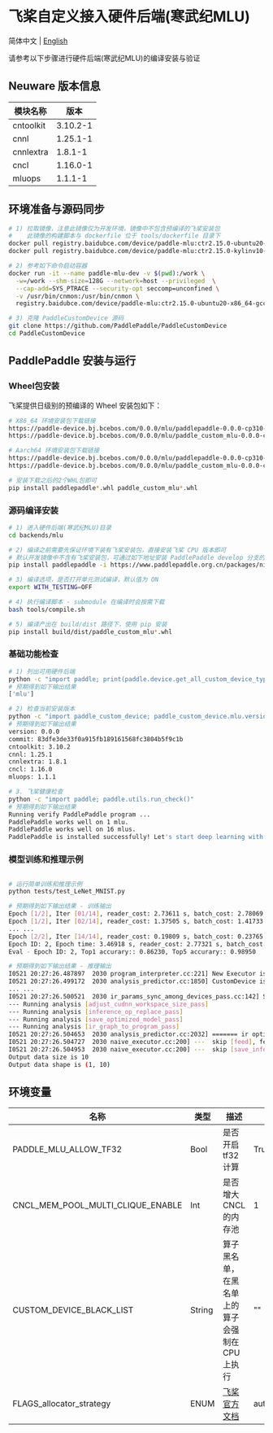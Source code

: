 # 飞桨自定义接入硬件后端(寒武纪MLU)

简体中文 | [English](./README.md)

请参考以下步骤进行硬件后端(寒武纪MLU)的编译安装与验证

## Neuware 版本信息

| 模块名称  | 版本     |
| --------- | -------- |
| cntoolkit | 3.10.2-1  |
| cnnl      | 1.25.1-1 |
| cnnlextra | 1.8.1-1  |
| cncl      | 1.16.0-1 |
| mluops    | 1.1.1-1 |

## 环境准备与源码同步

```bash
# 1) 拉取镜像，注意此镜像仅为开发环境，镜像中不包含预编译的飞桨安装包
#    此镜像的构建脚本与 dockerfile 位于 tools/dockerfile 目录下
docker pull registry.baidubce.com/device/paddle-mlu:ctr2.15.0-ubuntu20-x86_64-gcc84-py310
docker pull registry.baidubce.com/device/paddle-mlu:ctr2.15.0-kylinv10-aarch64-gcc82-py310

# 2) 参考如下命令启动容器
docker run -it --name paddle-mlu-dev -v $(pwd):/work \
  -w=/work --shm-size=128G --network=host --privileged  \
  --cap-add=SYS_PTRACE --security-opt seccomp=unconfined \
  -v /usr/bin/cnmon:/usr/bin/cnmon \
  registry.baidubce.com/device/paddle-mlu:ctr2.15.0-ubuntu20-x86_64-gcc84-py310 /bin/bash

# 3) 克隆 PaddleCustomDevice 源码
git clone https://github.com/PaddlePaddle/PaddleCustomDevice
cd PaddleCustomDevice
```

## PaddlePaddle 安装与运行

### Wheel包安装

飞桨提供日级别的预编译的 Wheel 安装包如下：

```bash
# X86_64 环境安装包下载链接
https://paddle-device.bj.bcebos.com/0.0.0/mlu/paddlepaddle-0.0.0-cp310-cp310-linux_x86_64.whl
https://paddle-device.bj.bcebos.com/0.0.0/mlu/paddle_custom_mlu-0.0.0-cp310-cp310-linux_x86_64.whl

# Aarch64 环境安装包下载链接
https://paddle-device.bj.bcebos.com/0.0.0/mlu/paddlepaddle-0.0.0-cp310-cp310-linux_aarch64.whl
https://paddle-device.bj.bcebos.com/0.0.0/mlu/paddle_custom_mlu-0.0.0-cp310-cp310-linux_aarch64.whl

# 安装下载之后的2个WHL包即可
pip install paddlepaddle*.whl paddle_custom_mlu*.whl
```

### 源码编译安装

```bash
# 1) 进入硬件后端(寒武纪MLU)目录
cd backends/mlu

# 2) 编译之前需要先保证环境下装有飞桨安装包，直接安装飞桨 CPU 版本即可
# 默认开发镜像中不含有飞桨安装包，可通过如下地址安装 PaddlePaddle develop 分支的 nightly build 版本的安装包
pip install paddlepaddle -i https://www.paddlepaddle.org.cn/packages/nightly/cpu/

# 3) 编译选项，是否打开单元测试编译，默认值为 ON
export WITH_TESTING=OFF

# 4) 执行编译脚本 - submodule 在编译时会按需下载
bash tools/compile.sh

# 5) 编译产出在 build/dist 路径下，使用 pip 安装
pip install build/dist/paddle_custom_mlu*.whl
```

### 基础功能检查

```bash
# 1) 列出可用硬件后端
python -c "import paddle; print(paddle.device.get_all_custom_device_type())"
# 预期得到如下输出结果
['mlu']

# 2) 检查当前安装版本
python -c "import paddle_custom_device; paddle_custom_device.mlu.version()"
# 预期得到如下输出结果
version: 0.0.0
commit: 83dfe3de33f0a915fb189161568fc3804b5f9c1b
cntoolkit: 3.10.2
cnnl: 1.25.1
cnnlextra: 1.8.1
cncl: 1.16.0
mluops: 1.1.1

# 3. 飞桨健康检查
python -c "import paddle; paddle.utils.run_check()"
# 预期得到如下输出结果
Running verify PaddlePaddle program ...
PaddlePaddle works well on 1 mlu.
PaddlePaddle works well on 16 mlus.
PaddlePaddle is installed successfully! Let's start deep learning with PaddlePaddle now.
```

### 模型训练和推理示例

```bash

# 运行简单训练和推理示例
python tests/test_LeNet_MNIST.py

# 预期得到如下输出结果 - 训练输出
Epoch [1/2], Iter [01/14], reader_cost: 2.73611 s, batch_cost: 2.78069 s, ips: 1473.01483 samples/s, eta: 0:01:17
Epoch [1/2], Iter [02/14], reader_cost: 1.37505 s, batch_cost: 1.41733 s, ips: 2889.94454 samples/s, eta: 0:00:38
... ...
Epoch [2/2], Iter [14/14], reader_cost: 0.19809 s, batch_cost: 0.23765 s, ips: 17235.35966 samples/s, eta: 0:00:00
Epoch ID: 2, Epoch time: 3.46918 s, reader_cost: 2.77321 s, batch_cost: 3.32711 s, avg ips: 16529.56425 samples/s
Eval - Epoch ID: 2, Top1 accurary:: 0.86230, Top5 accurary:: 0.98950

# 预期得到如下输出结果 - 推理输出
I0521 20:27:26.487897  2030 program_interpreter.cc:221] New Executor is Running.
I0521 20:27:26.499172  2030 analysis_predictor.cc:1850] CustomDevice is enabled
... ...
I0521 20:27:26.500521  2030 ir_params_sync_among_devices_pass.cc:142] Sync params from CPU to mlu:0
--- Running analysis [adjust_cudnn_workspace_size_pass]
--- Running analysis [inference_op_replace_pass]
--- Running analysis [save_optimized_model_pass]
--- Running analysis [ir_graph_to_program_pass]
I0521 20:27:26.504653  2030 analysis_predictor.cc:2032] ======= ir optimization completed =======
I0521 20:27:26.504727  2030 naive_executor.cc:200] ---  skip [feed], feed -> inputs
I0521 20:27:26.504953  2030 naive_executor.cc:200] ---  skip [save_infer_model/scale_0.tmp_0], fetch -> fetch
Output data size is 10
Output data shape is (1, 10)
```

## 环境变量

| 名称 | 类型 | 描述 | 默认值 |
| ---- | ---- | ---- | ------- |
| PADDLE_MLU_ALLOW_TF32 | Bool | 是否开启tf32计算 | True |
| CNCL_MEM_POOL_MULTI_CLIQUE_ENABLE | Int | 是否增大CNCL的内存池 | 1 |
| CUSTOM_DEVICE_BLACK_LIST | String | 算子黑名单，在黑名单上的算子会强制在CPU上执行 | "" |
| FLAGS_allocator_strategy | ENUM | [飞桨官方文档](https://www.paddlepaddle.org.cn/documentation/docs/zh/guides/flags/memory_cn.html#flags-allocator-strategy) | auto_growth |
